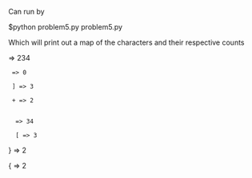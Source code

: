 Can run by

$python problem5.py problem5.py


Which will print out a map of the characters and their respective counts

  => 234

     => 0

     ] => 3

     + => 2


      => 34

      [ => 3

  } => 2

  { => 2

